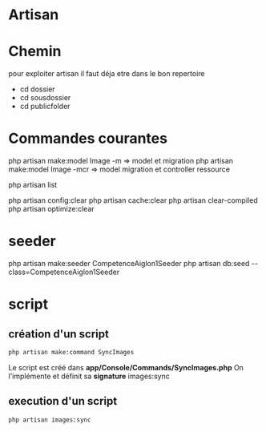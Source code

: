 # Artisan

# Chemin
pour exploiter artisan il faut déja etre dans le bon repertoire
- cd dossier
- cd sousdossier
- cd publicfolder


# Commandes courantes

php artisan make:model Image -m => model et migration
php artisan make:model Image -mcr => model migration et controller ressource

php artisan list

php artisan config:clear
php artisan cache:clear
php artisan clear-compiled
php artisan optimize:clear


# seeder

php artisan make:seeder CompetenceAiglon1Seeder
php artisan db:seed --class=CompetenceAiglon1Seeder

# script

## création d'un script
```bash
php artisan make:command SyncImages
```

Le script est créé dans **app/Console/Commands/SyncImages.php**
On l'implémente et définit sa **signature** images:sync

## execution d'un script
```bash
php artisan images:sync
```

